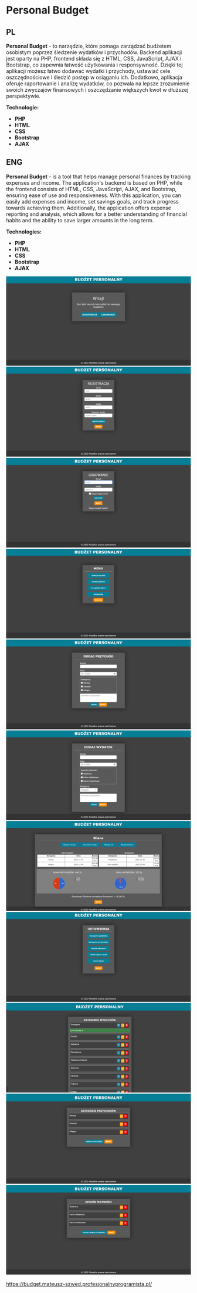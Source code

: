 # Personal Budget

<h2>PL</h2>

<b>Personal Budget</b> - to narzędzie, które pomaga zarządzać budżetem osobistym poprzez
śledzenie wydatków i przychodów. Backend aplikacji jest oparty na PHP,
frontend składa się z HTML, CSS, JavaScript, AJAX i Bootstrap,
co zapewnia łatwość użytkowania i responsywność.
Dzięki tej aplikacji możesz łatwo dodawać wydatki i przychody,
ustawiać cele oszczędnościowe i śledzić postęp w osiąganiu ich.
Dodatkowo, aplikacja oferuje raportowanie i analizę wydatków,
co pozwala na lepsze zrozumienie swoich zwyczajów finansowych i oszczędzanie
większych kwot w dłuższej perspektywie.

<b>Technologie:
- PHP
- HTML
- CSS
- Bootstrap
- AJAX
</b>

<h2>ENG</h2>

<b>Personal Budget</b> - is a tool that helps manage personal finances by tracking expenses and income.
The application's backend is based on PHP, while the frontend consists of HTML,
CSS, JavaScript, AJAX, and Bootstrap, ensuring ease of use and responsiveness.
With this application, you can easily add expenses and income, set savings goals,
and track progress towards achieving them. Additionally,
the application offers expense reporting and analysis,
which allows for a better understanding of financial habits and the ability to save
larger amounts in the long term.

<b>Technologies:
- PHP
- HTML
- CSS
- Bootstrap
- AJAX
</b>

![1.png](images%2F1.png)
![2.png](images%2F2.png)
![3.png](images%2F3.png)
![4.png](images%2F4.png)
![5.png](images%2F5.png)
![6.png](images%2F6.png)
![7.png](images%2F7.png)
![8.png](images%2F8.png)
![9.png](images%2F9.png)
![10.png](images%2F10.png)
![11.png](images%2F11.png)

https://budget.mateusz-szwed.profesjonalnyprogramista.pl/